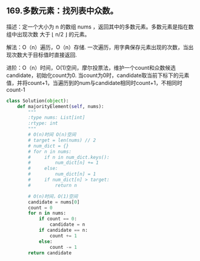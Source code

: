 ## 169.多数元素：找列表中众数。
描述：定一个大小为 n 的数组 nums ，返回其中的多数元素。多数元素是指在数组中出现次数 大于 ⌊ n/2 ⌋ 的元素。

解法：O（n）遍历，O（n）存储. 一次遍历，用字典保存元素出现的次数，当出现次数大于目标值时直接返回.

进阶：O（n）时间，O(1)空间，摩尔投票法，维护一个count和众数候选candidate，初始化count为0. 当count为0时，candidate取当前下标下的元素值，并将count+1，当遍历到的num与candidate相同时count+1，不相同时count-1
````py
class Solution(object):
    def majorityElement(self, nums):
        """
        :type nums: List[int]
        :rtype: int
        """
        # O(n)时间 O(n)空间
        # target = len(nums) // 2
        # num_dict = {}
        # for n in nums:
        #     if n in num_dict.keys():
        #         num_dict[n] += 1
        #     else:
        #         num_dict[n] = 1
        #     if num_dict[n] > target:
        #         return n

        # O(n)时间，O(1)空间
        candidate = nums[0]
        count = 0
        for n in nums:
            if count == 0:
                candidate = n
            if candidate == n:
                count += 1
            else:
                count -= 1
        return candidate
````